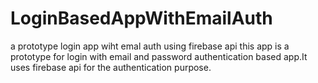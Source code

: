 # LoginBasedAppWithEmailAuth
a prototype login app wiht emal auth using firebase api
this app is a prototype for login with email and password authentication based app.It uses firebase api for the authentication purpose.
